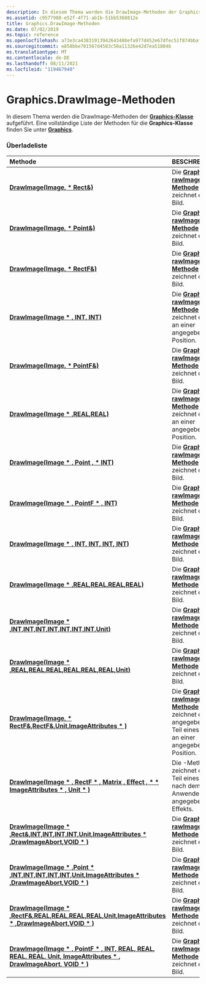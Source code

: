 ```yaml
---
description: In diesem Thema werden die DrawImage-Methoden der Graphics-Klasse aufgeführt. Eine vollständige Liste der Methoden für die Graphics-Klasse finden Sie unter Grafiken.
ms.assetid: c9577988-e52f-4f71-ab1b-51bb5368812e
title: Graphics.DrawImage-Methoden
ms.date: 07/02/2019
ms.topic: reference
ms.openlocfilehash: a73e3ca43831913942643488efa977d452e67dfec51f874bbaf913322747ffb6
ms.sourcegitcommit: e858bbe701567d4583c50a11326e42d7ea51804b
ms.translationtype: MT
ms.contentlocale: de-DE
ms.lasthandoff: 08/11/2021
ms.locfileid: "119467940"
---
```

# <a name="graphicsdrawimage-methods"></a>Graphics.DrawImage-Methoden

In diesem Thema werden die DrawImage-Methoden der [**Graphics-Klasse**](/windows/win32/api/gdiplusgraphics/nl-gdiplusgraphics-graphics) aufgeführt. Eine vollständige Liste der Methoden für die **Graphics-Klasse** finden Sie unter [**Graphics**](/windows/win32/api/gdiplusgraphics/nl-gdiplusgraphics-graphics).

### <a name="overload-list"></a>Überladeliste



| Methode                                                                                                                                                                                                           | BESCHREIBUNG                                                                                                                                                                                        |
|:-----------------------------------------------------------------------------------------------------------------------------------------------------------------------------------------------------------------|:---------------------------------------------------------------------------------------------------------------------------------------------------------------------------------------------------|
| [**DrawImage(Image, \* Rect&)**](/windows/win32/api/gdiplusgraphics/nf-gdiplusgraphics-graphics-drawimage(inimage_inconstrect_))                                                                                                                     | Die [**Graphics::D rawImage-Methode**](/windows/win32/api/gdiplusgraphics/nf-gdiplusgraphics-graphics-drawimage(inimage_inconstrect_)) zeichnet ein Bild.<br/>                                                                      |
| [**DrawImage(Image, \* Point&)**](/windows/win32/api/gdiplusgraphics/nf-gdiplusgraphics-graphics-drawimage(inimage_inconstpoint_))                                                                                                                  | Die [**Graphics::D rawImage-Methode**](/windows/win32/api/gdiplusgraphics/nf-gdiplusgraphics-graphics-drawimage(inimage_inconstpoint_)) zeichnet ein Bild.<br/>                                                                    |
| [**DrawImage(Image, \* RectF&)**](/windows/win32/api/gdiplusgraphics/nf-gdiplusgraphics-graphics-drawimage(inimage_inconstrectf_))                                                                                                                   | Die [**Graphics::D rawImage-Methode**](/windows/win32/api/gdiplusgraphics/nf-gdiplusgraphics-graphics-drawimage(inimage_inconstrectf_)) zeichnet ein Bild.<br/>                                                                     |
| [**DrawImage(Image \* , INT, INT)**](/windows/win32/api/gdiplusgraphics/nf-gdiplusgraphics-graphics-drawimage(inimage_inint_inint))                                                                                                                 | Die [**Graphics::D rawImage-Methode**](/windows/win32/api/gdiplusgraphics/nf-gdiplusgraphics-graphics-drawimage(inimage_inint_inint)) zeichnet ein Bild an einer angegebenen Position.<br/>                                            |
| [**DrawImage(Image, \* PointF&)**](/previous-versions//ms536035(v=vs.85))                                                                                                                | Die [**Graphics::D rawImage-Methode**](/previous-versions//ms536035(v=vs.85)) zeichnet ein Bild.<br/>                                                                   |
| [**DrawImage(Image \* ,REAL,REAL)**](/windows/win32/api/gdiplusgraphics/nf-gdiplusgraphics-graphics-drawimage(inimage_inreal_inreal))                                                                                                             | Die [**Graphics::D rawImage-Methode**](/windows/win32/api/gdiplusgraphics/nf-gdiplusgraphics-graphics-drawimage(inimage_inreal_inreal)) zeichnet ein Bild an einer angegebenen Position.<br/>                                          |
| [**DrawImage(Image \* , Point , \* INT)**](/windows/win32/api/gdiplusgraphics/nf-gdiplusgraphics-graphics-drawimage(inimage_inconstpoint_inint))                                                                                              | Die [**Graphics::D rawImage-Methode**](/windows/win32/api/gdiplusgraphics/nf-gdiplusgraphics-graphics-drawimage(inimage_inconstpoint_inint)) zeichnet ein Bild.<br/>                                                     |
| [**DrawImage(Image \* , PointF \* , INT)**](/windows/win32/api/gdiplusgraphics/nf-gdiplusgraphics-graphics-drawimage(inimage_inconstpointf_inint))                                                                                            | Die [**Graphics::D rawImage-Methode**](/windows/win32/api/gdiplusgraphics/nf-gdiplusgraphics-graphics-drawimage(inimage_inconstpointf_inint)) zeichnet ein Bild.<br/>                                                    |
| [**DrawImage(Image \* , INT, INT, INT, INT)**](/windows/win32/api/gdiplusgraphics/nf-gdiplusgraphics-graphics-drawimage(inimage_inint_inint_inint_inint))                                                                                    | Die [**Graphics::D rawImage-Methode**](/windows/win32/api/gdiplusgraphics/nf-gdiplusgraphics-graphics-drawimage(inimage_inint_inint_inint_inint)) zeichnet ein Bild.<br/>                                               |
| [**DrawImage(Image \* ,REAL,REAL,REAL,REAL)**](/windows/win32/api/gdiplusgraphics/nf-gdiplusgraphics-graphics-drawimage(inimage_inreal_inreal_inreal_inreal))                                                                            | Die [**Graphics::D rawImage-Methode**](/windows/win32/api/gdiplusgraphics/nf-gdiplusgraphics-graphics-drawimage(inimage_inreal_inreal_inreal_inreal)) zeichnet ein Bild.<br/>                                           |
| [**DrawImage(Image \* ,INT,INT,INT,INT,INT,INT,INT,Unit)**](/windows/win32/api/gdiplusgraphics/nf-gdiplusgraphics-graphics-drawimage(inimage_inint_inint_inint_inint_inint_inint_inunit))                                                  | Die [**Graphics::D rawImage-Methode**](/windows/win32/api/gdiplusgraphics/nf-gdiplusgraphics-graphics-drawimage(inimage_inint_inint_inint_inint_inint_inint_inunit)) zeichnet ein Bild.<br/>                          |
| [**DrawImage(Image \* ,REAL,REAL,REAL,REAL,REAL,REAL,Unit)**](/windows/win32/api/gdiplusgraphics/nf-gdiplusgraphics-graphics-drawimage(inimage_inreal_inreal_inreal_inreal_inreal_inreal_inunit))                                            | Die [**Graphics::D rawImage-Methode**](/windows/win32/api/gdiplusgraphics/nf-gdiplusgraphics-graphics-drawimage(inimage_inreal_inreal_inreal_inreal_inreal_inreal_inunit)) zeichnet ein Bild.<br/>                          |
| [**DrawImage(Image, \* RectF&,RectF&,Unit,ImageAttributes \* )**](/windows/win32/api/gdiplusgraphics/nf-gdiplusgraphics-graphics-drawimage(inimage_inconstrectf__inconstrectf__inunit_inconstimageattributes))                                                                | Die [**Graphics::D rawImage-Methode**](/windows/win32/api/gdiplusgraphics/nf-gdiplusgraphics-graphics-drawimage(inimage_inconstrectf__inconstrectf__inunit_inconstimageattributes)) zeichnet einen angegebenen Teil eines Bilds an einer angegebenen Position.<br/> |
| [**DrawImage(Image \* , RectF \* , Matrix , Effect , \* \* ImageAttributes \* , Unit \* )**](/windows/win32/api/gdiplusgraphics/nf-gdiplusgraphics-graphics-drawimage(inimage_inrectf_inmatrix_ineffect_inimageattributes_inunit))                                                    | Die -Methode zeichnet einen Teil eines Bilds nach dem Anwenden eines angegebenen Effekts.<br/>                                                                                                               |
| [**DrawImage(Image \* ,Rect&,INT,INT,INT,INT,Unit,ImageAttributes \* ,DrawImageAbort,VOID \* )**](/windows/win32/api/gdiplusgraphics/nf-gdiplusgraphics-graphics-drawimage(inimage_inconstrect__inint_inint_inint_inint_inunit_inconstimageattributes_indrawimageabort_invoid))            | Die [**Graphics::D rawImage-Methode**](/windows/win32/api/gdiplusgraphics/nf-gdiplusgraphics-graphics-drawimage(inimage_inconstrect__inint_inint_inint_inint_inunit_inconstimageattributes_indrawimageabort_invoid)) zeichnet ein Bild.<br/>                          |
| [**DrawImage(Image \* ,Point \* ,INT,INT,INT,INT,INT,Unit,ImageAttributes \* ,DrawImageAbort,VOID \* )**](/windows/win32/api/gdiplusgraphics/nf-gdiplusgraphics-graphics-drawimage(inimage_inconstpoint_inint_inint_inint_inint_inint_inunit_inconstimageattributes_indrawimageabort_invoid))      | Die [**Graphics::D rawImage-Methode**](/windows/win32/api/gdiplusgraphics/nf-gdiplusgraphics-graphics-drawimage(inimage_inconstpoint_inint_inint_inint_inint_inint_inunit_inconstimageattributes_indrawimageabort_invoid)) zeichnet ein Bild.<br/>                          |
| [**DrawImage(Image \* ,RectF&,REAL,REAL,REAL,REAL,Unit,ImageAttributes \* ,DrawImageAbort,VOID \* )**](/windows/win32/api/gdiplusgraphics/nf-gdiplusgraphics-graphics-drawimage(inimage_inconstrectf__inreal_inreal_inreal_inreal_inunit_inconstimageattributes_indrawimageabort_invoid))       | Die [**Graphics::D rawImage-Methode**](/windows/win32/api/gdiplusgraphics/nf-gdiplusgraphics-graphics-drawimage(inimage_inconstrectf__inreal_inreal_inreal_inreal_inunit_inconstimageattributes_indrawimageabort_invoid)) zeichnet ein Bild.<br/>                          |
| [**DrawImage(Image \* , PointF \* , INT, REAL, REAL, REAL, REAL, Unit, ImageAttributes \* , DrawImageAbort, VOID \* )**](/windows/win32/api/gdiplusgraphics/nf-gdiplusgraphics-graphics-drawimage(inimage_inconstpointf_inint_inreal_inreal_inreal_inreal_inunit_inconstimageattributes_indrawimageabort_invoid)) | Die [**Graphics::D rawImage-Methode**](/windows/win32/api/gdiplusgraphics/nf-gdiplusgraphics-graphics-drawimage(inimage_inconstpointf_inint_inreal_inreal_inreal_inreal_inunit_inconstimageattributes_indrawimageabort_invoid)) zeichnet ein Bild.<br/>                          |



 

 
